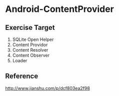 # Android-ContentProvider

## Exercise Target
1. SQLite Open Helper
1. Content Providor
1. Content Resolver
1. Content Observer
1. Loader

## Reference
http://www.jianshu.com/p/dcf803ea2f98   
